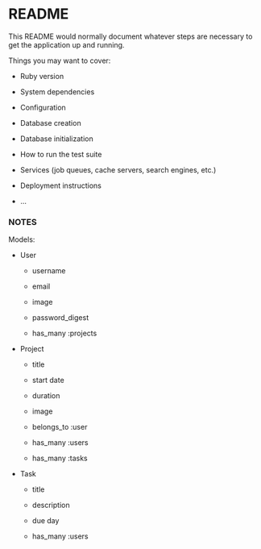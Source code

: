 # README

This README would normally document whatever steps are necessary to get the
application up and running.

Things you may want to cover:

* Ruby version

* System dependencies

* Configuration

* Database creation

* Database initialization

* How to run the test suite

* Services (job queues, cache servers, search engines, etc.)

* Deployment instructions

* ...



### NOTES

Models:

- User
  - username
  - email
  - image
  - password_digest

  - has_many :projects

- Project
  - title
  - start date
  - duration
  - image

  - belongs_to :user
  - has_many :users
  - has_many :tasks

- Task
  - title
  - description
  - due day

  - has_many :users
